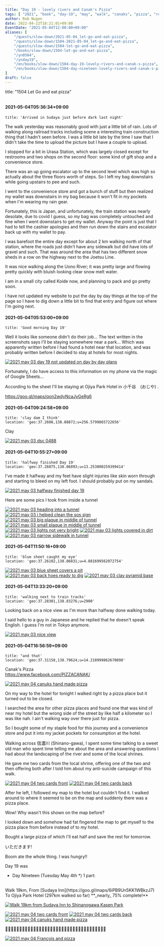```yaml
---
title: "Day 19 - lovely rivers and Canak's Pizza"
tags: [ "2021", "book", "day-19", "may", "walk", "canaks", "pizza", "release" ]
author: Rob Nugen
date: 2022-04-22T18:21:01+09:00
EventDate: "2021-05-04T12:00:00+09:00"
aliases: [
    "/quests/slow-down/2021-05-04_let-go-and-eat-pizza",
    "/quests/slow-down/1504-2021-05-04_let-go-and-eat-pizza",
    "/quests/slow-down/1504-let-go-and-eat-pizza",
    "/books/slow-down/1504-let-go-and-eat-pizza",
    "/yn0504",
    "/ynday19",
    "/en/books/slow-down/1504-day-19-lovely-rivers-and-canak-s-pizza",
    "/en/books/slow-down/1504-day-nineteen-lovely-rivers-and-canak-s-pizza",
]
draft: false
---
```


title: "1504 Let Go and eat pizza"

<img
src="https://b.robnugen.com/quests/walk-to-niigata/2021/en_route/day-19/2021_may_04_francois_and_pizza.jpeg"
alt=""
class="title" />

#### 2021-05-04T05:36:34+09:00

    title: 'Arrived in Sudaya just before dark last night'


The walk yesterday was reasonably good with just a little bit of rain.  Lots of walking along railroad tracks including scene a interesting train construction thing that I hadn't seen before.  I was a little bit late by the time I saw that I didn't take the time to upload the picture but I have a couple to upload.

I stopped for a bit in Urasa Station, which was largely closed except for restrooms and two shops on the second floor: some kind of gift shop and a convenience store.

There was an up going escalator up to the second level which was high so actually about the three floors worth of steps.  So I left my bag downstairs while going upstairs to pee and such.

I went to the convenience store and got a bunch of stuff but then realized my wallet was downstairs in my bag because it won't fit in my pockets when I'm wearing my rain gear.

Fortunately, this is Japan, and unfortunately, the train station was nearly desolate, due to covid I guess, so my bag was completely untouched and fine when I went downstairs to get my wallet.  Anyway the point is just that I had to tell the cashier apologies and then run down the stairs and escalator back up with my wallet to pay.

I was barefoot the entire day except for about 2 km walking north of that station, where the roads just didn't have any sidewalk but did have lots of gravel and such.  That was around the area that has two different snow sheds in a row on the highway next to the Joetsu Line.

It was nice walking along the Uono River; it was pretty large and flowing pretty quickly with bluish looking clear snow melt water.

I am in a small city called Koide now, and planning to pack and go pretty soon.

I have not updated my website to put the day by day things at the top of the page so I have to dig down a little bit to find that entry and figure out where I'm going next.

#### 2021-05-04T05:53:00+09:00

    title: 'Good morning Day 19'


Well it looks like someone didn't do their job... The text written in the screenshots says I'll be staying somewhere near a park... Which was apparently written before I had found a hotel near that location, and was probably written before I decided to stay at hotels for most nights.

[![2021 may 03 day 19 not updated on day by day plans](//b.robnugen.com/quests/walk-to-niigata/2021/en_route/day-19/thumbs/2021_may_03_day_19_not_updated_on_day_by_day_plans.png)](//b.robnugen.com/quests/walk-to-niigata/2021/en_route/day-19/2021_may_03_day_19_not_updated_on_day_by_day_plans.png)

Fortunately, I do have access to this information on my phone via the magic of Google Sheets...

According to the sheet I'll be staying at Ojiya Park Hotel in 小千谷　(おじや) .

https://goo.gl/maps/qon2wdyNcaJyGeRg6

#### 2021-05-04T09:24:58+09:00

    title: 'clay dam I think'
    location: 'geo:37.2608,138.88872;u=256.5799865722656'


Clay

[![2021 may 03 dsc 0488](//b.robnugen.com/quests/walk-to-niigata/2021/en_route/day-19/thumbs/2021_may_03_dsc_0488.jpeg)](//b.robnugen.com/quests/walk-to-niigata/2021/en_route/day-19/2021_may_03_dsc_0488.jpeg)          

#### 2021-05-04T10:55:27+09:00

    title: 'halfway finished Day 19'
    location: 'geo:37.26075,138.86893;u=13.253000259399414'


I've made it halfway and my feet have slight injuries like skin worn through and starting to bleed on my left foot.  I should probably put on my sandals.

[![2021 may 03 halfway finished day 19](//b.robnugen.com/quests/walk-to-niigata/2021/en_route/day-19/thumbs/2021_may_03_halfway_finished_day_19.jpeg)](//b.robnugen.com/quests/walk-to-niigata/2021/en_route/day-19/2021_may_03_halfway_finished_day_19.jpeg)

Here are some pics I took from inside a tunnel

[![2021 may 03 heading into a tunnel](//b.robnugen.com/quests/walk-to-niigata/2021/en_route/day-19/thumbs/2021_may_03_heading_into_a_tunnel.jpeg)](//b.robnugen.com/quests/walk-to-niigata/2021/en_route/day-19/2021_may_03_heading_into_a_tunnel.jpeg)
[![2021 may 03 i helped clean the sos sign](//b.robnugen.com/quests/walk-to-niigata/2021/en_route/day-19/thumbs/2021_may_03_i_helped_clean_the_sos_sign.jpeg)](//b.robnugen.com/quests/walk-to-niigata/2021/en_route/day-19/2021_may_03_i_helped_clean_the_sos_sign.jpeg)
[![2021 may 03 big plaque in middle of tunnel](//b.robnugen.com/quests/walk-to-niigata/2021/en_route/day-19/thumbs/2021_may_03_big_plaque_in_middle_of_tunnel.jpeg)](//b.robnugen.com/quests/walk-to-niigata/2021/en_route/day-19/2021_may_03_big_plaque_in_middle_of_tunnel.jpeg)
[![2021 may 03 small plaque in middle of tunnel](//b.robnugen.com/quests/walk-to-niigata/2021/en_route/day-19/thumbs/2021_may_03_small_plaque_in_middle_of_tunnel.jpeg)](//b.robnugen.com/quests/walk-to-niigata/2021/en_route/day-19/2021_may_03_small_plaque_in_middle_of_tunnel.jpeg)
[![2021 may 03 lights not very bright](//b.robnugen.com/quests/walk-to-niigata/2021/en_route/day-19/thumbs/2021_may_03_lights_not_very_bright.jpeg)](//b.robnugen.com/quests/walk-to-niigata/2021/en_route/day-19/2021_may_03_lights_not_very_bright.jpeg)
[![2021 may 03 lights covered in dirt](//b.robnugen.com/quests/walk-to-niigata/2021/en_route/day-19/thumbs/2021_may_03_lights_covered_in_dirt.jpeg)](//b.robnugen.com/quests/walk-to-niigata/2021/en_route/day-19/2021_may_03_lights_covered_in_dirt.jpeg)
[![2021 may 03 narrow sidewalk in tunnel](//b.robnugen.com/quests/walk-to-niigata/2021/en_route/day-19/thumbs/2021_may_03_narrow_sidewalk_in_tunnel.jpeg)](//b.robnugen.com/quests/walk-to-niigata/2021/en_route/day-19/2021_may_03_narrow_sidewalk_in_tunnel.jpeg)          

#### 2021-05-04T11:50:16+09:00

    title: 'blue sheet caught my eye'
    location: 'geo:37.26102,138.86831;u=4.881699562072754'


[![2021 may 03 blue sheet covers a pit](//b.robnugen.com/quests/walk-to-niigata/2021/en_route/day-19/thumbs/2021_may_03_blue_sheet_covers_a_pit.jpeg)](//b.robnugen.com/quests/walk-to-niigata/2021/en_route/day-19/2021_may_03_blue_sheet_covers_a_pit.jpeg)
[![2021 may 03 back hoes ready to dig](//b.robnugen.com/quests/walk-to-niigata/2021/en_route/day-19/thumbs/2021_may_03_back_hoes_ready_to_dig.jpeg)](//b.robnugen.com/quests/walk-to-niigata/2021/en_route/day-19/2021_may_03_back_hoes_ready_to_dig.jpeg)
[![2021 may 03 clay pyramid base](//b.robnugen.com/quests/walk-to-niigata/2021/en_route/day-19/thumbs/2021_may_03_clay_pyramid_base.jpeg)](//b.robnugen.com/quests/walk-to-niigata/2021/en_route/day-19/2021_may_03_clay_pyramid_base.jpeg)          

#### 2021-05-04T13:33:20+09:00

    title: 'walking next to train tracks'
    location: 'geo:37.28301,138.83276;u=2900'


Looking back on a nice view as I'm more than halfway done walking today.

I said hello to a guy in Japanese and he replied that he doesn't speak English.  I guess I'm not in Tokyo anymore.

[![2021 may 03 nice view](//b.robnugen.com/quests/walk-to-niigata/2021/en_route/day-19/thumbs/2021_may_03_nice_view.jpeg)](//b.robnugen.com/quests/walk-to-niigata/2021/en_route/day-19/2021_may_03_nice_view.jpeg)          

#### 2021-05-04T16:56:59+09:00

    title: "and that'
    location: 'geo:37.31158,138.79624;u=14.218999862670898'


Canak's Pizza  
https://www.facebook.com/PIZZACANAK/

[![2021 may 04 canuks hand made pizza](//b.robnugen.com/quests/walk-to-niigata/2021/en_route/day-19/thumbs/2021_may_04_canuks_hand_made_pizza.jpeg)](//b.robnugen.com/quests/walk-to-niigata/2021/en_route/day-19/2021_may_04_canuks_hand_made_pizza.jpeg)

On my way to the hotel for tonight I walked right by a pizza place but it turned out to be closed.

I searched the area for other pizza places and found one that was kind of near my hotel but the wrong side of the street by like half a kilometer so I was like nah.  I ain't walking way over there just for pizza.

So I bought some of my staple food for this journey and a convenience store and put it into my jacket pockets for consumption at the hotel.

Walking across 信濃川 (Shinano-gawa), I spent some time talking to a sweet old man who spent time telling me about the area and answering questions I had about the landscaping of the river and some of the local shrines.

He gave me two cards from the local shrine, offering one of the two and then offering both after I told him about my anti-suicide campaign of this walk.

[![2021 may 04 two cards front](//b.robnugen.com/quests/walk-to-niigata/2021/en_route/day-19/thumbs/2021_may_04_two_cards_front.jpeg)](//b.robnugen.com/quests/walk-to-niigata/2021/en_route/day-19/2021_may_04_two_cards_front.jpeg)
[![2021 may 04 two cards back](//b.robnugen.com/quests/walk-to-niigata/2021/en_route/day-19/thumbs/2021_may_04_two_cards_back.jpeg)](//b.robnugen.com/quests/walk-to-niigata/2021/en_route/day-19/2021_may_04_two_cards_back.jpeg)

After he left, I followed my map to the hotel but couldn't find it.  I walked around to where it seemed to be on the map and suddenly there was a pizza place.

Wow!  Why wasn't this shown on the map before?

I looked down and somehow had fat fingered the map to get myself to the pizza place from before instead of to my hotel.

Bought a large pizza of which I'll eat half and save the rest for tomorrow.

いただきます!

Boom ate the whole thing.  I was hungry!!

Day 19 was

<div class="walk-segment">

* Day <span class="day_source">Nineteen</span>
(<span class="day_date">Tuesday May 4th</span> *)
1 part:
<br>
Walk <span class="km_source">19</span>km,
From [Sudaya Inn](https://goo.gl/maps/6iPB9Un5KK1WBkzJ7)
To Ojiya Park Hotel
(<span class="km_total">297</span>km walked so far) **_nearly_ 75% complete!**

[![Walk 19km from Sudaya Inn to Shinanogawa Kasen Park](//b.robnugen.com/quests/walk-to-niigata/2021/route_plans/thumbs/2021_mar_21_sudaya_to_shinanogawa_park.png)](https://goo.gl/maps/JNN2mw4aXHQWpnHt5)

</div>
<!-- 25 March 2021: WALK SEGMENT SEPARATOR  ===========  TO HELP ME SEE AND EDIT SEGMENT DETAILS -->




[![2021 may 04 two cards front](//b.robnugen.com/quests/walk-to-niigata/2021/en_route/day-19/thumbs/2021_may_04_two_cards_front.jpeg)](//b.robnugen.com/quests/walk-to-niigata/2021/en_route/day-19/2021_may_04_two_cards_front.jpeg)
[![2021 may 04 two cards back](//b.robnugen.com/quests/walk-to-niigata/2021/en_route/day-19/thumbs/2021_may_04_two_cards_back.jpeg)](//b.robnugen.com/quests/walk-to-niigata/2021/en_route/day-19/2021_may_04_two_cards_back.jpeg)
[![2021 may 04 canuks hand made pizza](//b.robnugen.com/quests/walk-to-niigata/2021/en_route/day-19/thumbs/2021_may_04_canuks_hand_made_pizza.jpeg)](//b.robnugen.com/quests/walk-to-niigata/2021/en_route/day-19/2021_may_04_canuks_hand_made_pizza.jpeg)

🍕🍕🍕🍕🍕🍕🍕🍕🍕🍕🍕🍕🍕🍕🍕🍕🍕🍕🍕🍕🍕🍕🍕🍕🍕🍕🍕🍕🍕🍕🍕🍕🍕🍕🍕🍕

[![2021 may 04 François and pizza](//b.robnugen.com/quests/walk-to-niigata/2021/en_route/day-19/thumbs/2021_may_04_francois_and_pizza.jpeg)](//b.robnugen.com/quests/walk-to-niigata/2021/en_route/day-19/2021_may_04_francois_and_pizza.jpeg)          
